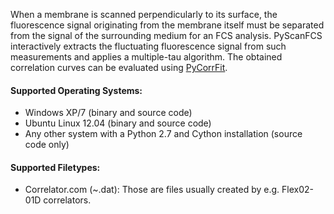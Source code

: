When a membrane is scanned perpendicularly to its surface, the fluorescence signal
originating from the membrane itself must be separated from the signal of the
surrounding medium for an FCS analysis. PyScanFCS interactively extracts the
fluctuating fluorescence signal from such measurements and applies a multiple-tau
algorithm. The obtained correlation curves can be evaluated using
[PyCorrFit](https://github.com/paulmueller/PyCorrFit).


#### Supported Operating Systems:
- Windows XP/7 (binary and source code)  
- Ubuntu Linux 12.04 (binary and source code) 
- Any other system with a Python 2.7 and Cython installation (source code only) 

#### Supported Filetypes:
- Correlator.com (~.dat): Those are files usually created by e.g. Flex02-01D correlators.
